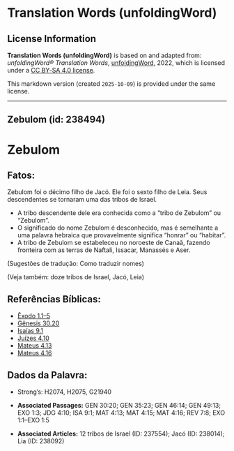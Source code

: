 # Translation Words (unfoldingWord)

## License Information

**Translation Words (unfoldingWord)** is based on and adapted from: _unfoldingWord® Translation Words_, [unfoldingWord](https://unfoldingword.org/utw), 2022, which is licensed under a [CC BY-SA 4.0 license](https://creativecommons.org/licenses/by-sa/4.0/legalcode.en).

This markdown version (created `2025-10-09`) is provided under the same license.



--------------------------------

## Zebulom (id: 238494)

Zebulom
=======

Fatos:
------

Zebulom foi o décimo filho de Jacó. Ele foi o sexto filho de Leia. Seus descendentes se tornaram uma das tribos de Israel.

* A tribo descendente dele era conhecida como a “tribo de Zebulom” ou “Zebulom”.
* O significado do nome Zebulom é desconhecido, mas é semelhante a uma palavra hebraica que provavelmente significa “honrar” ou “habitar”.
* A tribo de Zebulom se estabeleceu no noroeste de Canaã, fazendo fronteira com as terras de Naftali, Issacar, Manassés e Aser.

(Sugestões de tradução: Como traduzir nomes)

(Veja também: doze tribos de Israel, Jacó, Leia)

Referências Bíblicas:
---------------------

* [Êxodo 1\.1–5](https://ref.ly/Exod1:1-Exod1:5)
* [Gênesis 30\.20](https://ref.ly/Gen30:20)
* [Isaías 9\.1](https://ref.ly/Isa9:1)
* [Juízes 4\.10](https://ref.ly/Judg4:10)
* [Mateus 4\.13](https://ref.ly/Matt4:13)
* [Mateus 4\.16](https://ref.ly/Matt4:16)

Dados da Palavra:
-----------------

* Strong’s: H2074, H2075, G21940

* **Associated Passages:** GEN 30:20; GEN 35:23; GEN 46:14; GEN 49:13; EXO 1:3; JDG 4:10; ISA 9:1; MAT 4:13; MAT 4:15; MAT 4:16; REV 7:8; EXO 1:1–EXO 1:5
* **Associated Articles:** 12 tribos de Israel (ID: 237554); Jacó (ID: 238014); Lia (ID: 238092)

